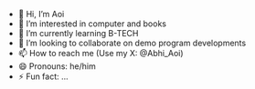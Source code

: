 - 👋 Hi, I’m Aoi
- 👀 I’m interested in computer and books
- 🌱 I’m currently learning B-TECH
- 💞️ I’m looking to collaborate on demo program developments 
- 📫 How to reach me (Use my X: @Abhi_Aoi)
- 😄 Pronouns: he/him
- ⚡ Fun fact: ...

<!---
Aoi-03/Aoi-03 is a ✨ special ✨ repository because its `README.md` (this file) appears on your GitHub profile.
You can click the Preview link to take a look at your changes.
--->

